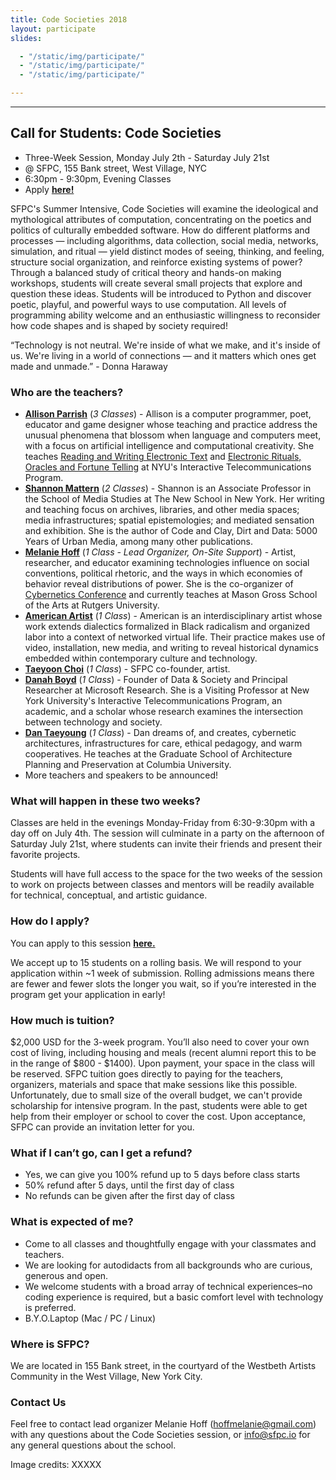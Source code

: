 ```yaml
---
title: Code Societies 2018
layout: participate
slides:

  - "/static/img/participate/"
  - "/static/img/participate/"
  - "/static/img/participate/"

---
```


***

## Call for Students: Code Societies
- Three-Week Session, Monday July 2th - Saturday July 21st
- @ SFPC, 155 Bank street, West Village, NYC
- 6:30pm - 9:30pm, Evening Classes
- Apply [**here!**](xx)


SFPC's Summer Intensive, Code Societies will examine the ideological and mythological attributes of computation, concentrating on the poetics and politics of culturally embedded software.
How do different platforms and processes — including algorithms, data collection, social media, networks, simulation, and ritual — yield distinct modes of seeing, thinking, and feeling, structure social organization, and reinforce existing systems of power? Through a balanced study of critical theory and hands-on making workshops, students will create several small projects that explore and question these ideas. Students will be introduced to Python and discover poetic, playful, and powerful ways to use computation. All levels of programming ability welcome and an enthusiastic willingness to reconsider how code shapes and is shaped by society required!

“Technology is not neutral. We're inside of what we make, and it's inside of us. We're living in a world of connections — and it matters which ones get made and unmade.” - Donna Haraway

### Who are the teachers?
- [**Allison Parrish**](http://www.decontextualize.com/) (*3 Classes*) - Allison is a computer programmer, poet, educator and game designer whose teaching and practice address the unusual phenomena that blossom when language and computers meet, with a focus on artificial intelligence and computational creativity. She teaches [Reading and Writing Electronic Text](http://rwet.decontextualize.com/) and [Electronic Rituals, Oracles and Fortune Telling](http://eroft.decontextualize.com/) at NYU's Interactive Telecommunications Program.
- [**Shannon Mattern**](http://www.wordsinspace.net/) (*2 Classes*) -  Shannon is an Associate Professor in the School of Media Studies at The New School in New York. Her writing and teaching focus on archives, libraries, and other media spaces; media infrastructures; spatial epistemologies; and mediated sensation and exhibition. She is the author of Code and Clay, Dirt and Data: 5000 Years of Urban Media, among many other publications.
- [**Melanie Hoff**](http://melanie-hoff.com/) (*1 Class - Lead Organizer, On-Site Support*) - Artist, researcher, and educator examining technologies influence on social conventions, political rhetoric, and the ways in which economies of behavior reveal distributions of power. She is the co-organizer of [Cybernetics Conference](https://cybernetics.social/) and currently teaches at Mason Gross School of the Arts at Rutgers University.
- [**American Artist**](https://americanartist.us/) (*1 Class*) - American is an interdisciplinary artist whose work extends dialectics formalized in Black radicalism and organized labor into a context of networked virtual life. Their practice makes use of video, installation, new media, and writing to reveal historical dynamics embedded within contemporary culture and technology.
- [**Taeyoon Choi**](http://taeyoonchoi.com/) (*1 Class*) - SFPC co-founder, artist.
- [**Danah Boyd**](http://www.danah.org/) (*1 Class*) -  Founder of Data & Society and Principal Researcher at Microsoft Research. She is a Visiting Professor at New York University's Interactive Telecommunications Program, an academic, and a scholar whose research examines the intersection between technology and society.
- [**Dan Taeyoung**](http://www.dantaeyoung.com/) (*1 Class*) - Dan dreams of, and creates, cybernetic architectures, infrastructures for care, ethical pedagogy, and warm cooperatives. He teaches at the Graduate School of Architecture Planning and Preservation at Columbia University.
- More teachers and speakers to be announced!

### What will happen in these two weeks?
Classes are held in the evenings Monday-Friday from 6:30-9:30pm with a day off on July 4th. The session will culminate in a party on the afternoon of Saturday July 21st,  where students can invite their friends and present their favorite projects.

Students will have full access to the space for the two weeks of the session to work on projects between classes and mentors will be readily available for technical, conceptual, and artistic guidance.

### How do I apply?
You can apply to this session [**here.**](xx)

We accept up to 15 students on a rolling basis. We will respond to your application within ~1 week of submission. Rolling admissions means there are fewer and fewer slots the longer you wait, so if you’re interested in the program get your application in early!

### How much is tuition?
$2,000 USD for the 3-week program. You’ll also need to cover your own cost of living, including housing and meals (recent alumni report this to be in the range of $800 - $1400). Upon payment, your space in the class will be reserved. SFPC tuition goes directly to paying for the teachers, organizers, materials and space that make sessions like this possible. Unfortunately, due to small size of the overall budget, we can't provide scholarship for intensive program. In the past, students were able to get help from their employer or school to cover the cost. Upon acceptance, SFPC can provide an invitation letter for you.


### What if I can’t go, can I get a refund?
- Yes, we can give you 100% refund up to 5 days before class starts
- 50% refund after 5 days, until the first day of class
- No refunds can be given after the first day of class

### What is expected of me?
- Come to all classes and thoughtfully engage with your classmates and teachers.
- We are looking for autodidacts from all backgrounds who are curious, generous and open.
- We welcome students with a broad array of technical experiences–no coding experience is required, but a basic comfort level with technology is preferred.
- B.Y.O.Laptop (Mac / PC / Linux)

### Where is SFPC?
We are located in 155 Bank street, in the courtyard of the Westbeth Artists Community in the West Village, New York City.

### Contact Us

Feel free to contact lead organizer Melanie Hoff ([hoffmelanie@gmail.com](mailto:hoffmelanie@gmail.com)) with any questions about the Code Societies session, or [info@sfpc.io](mailto:info@sfpc.io) for any general questions about the school.

Image credits: XXXXX
